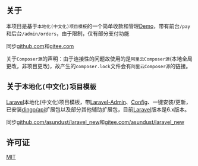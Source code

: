 ## 关于

本项目是基于`本地化(中文化)项目模板`的一个简单收款和管理[Demo](https://pay.leeay.com/pay)，带有前台`/pay`和后台`/admin/orders`，由于限制，仅有部分支付功能
                 
同步[github.com](https://github.com/asundust/laravel_pay_demo)和[gitee.com](https://gitee.com/asundust/laravel_pay_demo)

关于`Composer源`的声明：由于连接性的问题故使用的是`阿里云Composer源`(本地全局更改，非项目更改)，故产生的`composer.lock`文件会有`阿里云Composer源`的链接。

## 关于`本地化(中文化)项目模板`

[Laravel](https://github.com/laravel/laravel)本地化(中文化)项目模板，带[Laravel-Admin](https://github.com/z-song/laravel-admin)、[Config](https://github.com/laravel-admin-extensions/config)、一键安装/更新，已安装[dingo/api](https://github.com/dingo/api)扩展包以及部分其他辅助扩展包，目前[Laravel](https://github.com/laravel/laravel)版本是6.x版本。


同步[github.com/asundust/laravel_new](https://github.com/asundust/laravel_new)和[gitee.com/asundust/laravel_new](https://gitee.com/asundust/laravel_new)

## 许可证
[MIT](https://opensource.org/licenses/MIT)
